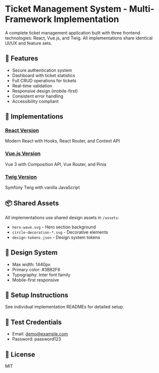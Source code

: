 # Ticket Management System - Multi-Framework Implementation

A complete ticket management application built with three frontend technologies: React, Vue.js, and Twig. All implementations share identical UI/UX and feature sets.

## 🎯 Features
- Secure authentication system
- Dashboard with ticket statistics
- Full CRUD operations for tickets
- Real-time validation
- Responsive design (mobile-first)
- Consistent error handling
- Accessibility compliant

## 🚀 Implementations

### [React Version](./ticket-react)
Modern React with Hooks, React Router, and Context API

### [Vue.js Version](./ticket-vue)
Vue 3 with Composition API, Vue Router, and Pinia

### [Twig Version](./ticket-twig)
Symfony Twig with vanilla JavaScript

## 📦 Shared Assets
All implementations use shared design assets in `/assets`:
- `hero-wave.svg` - Hero section background
- `circle-decoration-*.svg` - Decorative elements
- `design-tokens.json` - Design system tokens

## 🎨 Design System
- Max width: 1440px
- Primary color: #3B82F6
- Typography: Inter font family
- Mobile-first responsive

## 📖 Setup Instructions
See individual implementation READMEs for detailed setup.

## 🧪 Test Credentials
- Email: demo@example.com
- Password: password123

## 📄 License
MIT